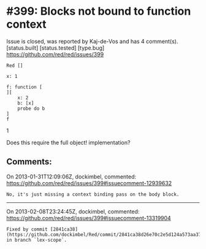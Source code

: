 
#399: Blocks not bound to function context
================================================================================
Issue is closed, was reported by Kaj-de-Vos and has 4 comment(s).
[status.built] [status.tested] [type.bug]
<https://github.com/red/red/issues/399>

```
Red []

x: 1

f: function [
][
    x: 2
    b: [x]
    probe do b
]
f
```

1

Does this require the full object! implementation?



Comments:
--------------------------------------------------------------------------------

On 2013-01-31T12:09:06Z, dockimbel, commented:
<https://github.com/red/red/issues/399#issuecomment-12939632>

    No, it's just missing a context binding pass on the body block.

--------------------------------------------------------------------------------

On 2013-02-08T23:24:45Z, dockimbel, commented:
<https://github.com/red/red/issues/399#issuecomment-13319904>

    Fixed by commit [2841ca38](https://github.com/dockimbel/Red/commit/2841ca38d26e70c2e5d124a573aa3733e4366e93) in branch `lex-scope`.

